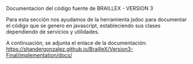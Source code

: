 Documentacion del código fuente de BRAILLEX - VERSION 3

Para esta sección nos ayudamos de la herramienta jsdoc para documentar el  código que se genero en javascript, estableciendo sus clases dependiendo de servicios y utilidades.

A continuación, se adjunta el enlace de la documentación: 
https://shandergonzalez.github.io/BrailleX/Version3-Final/implementation/docs/ 